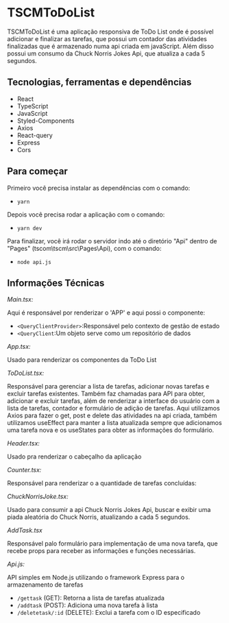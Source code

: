 # TSCMToDoList

TSCMToDoList é uma aplicação responsiva de ToDo List onde é possível adicionar e finalizar as tarefas, que possui um contador das atividades finalizadas que é armazenado numa api criada em javaScript.  Além disso possui um consumo da Chuck Norris Jokes Api, que atualiza a cada 5 segundos.

## Tecnologias, ferramentas e dependências

- React
- TypeScript
- JavaScript
- Styled-Components
- Axios
- React-query
- Express
- Cors

## Para começar

Primeiro você precisa instalar as dependências com o comando:
- `yarn`

Depois você precisa rodar a aplicação com o comando:
- `yarn dev`

Para finalizar, você irá rodar o servidor indo até o diretório "Api" dentro de "Pages" (tscom\tscm\src\Pages\Api), com o comando:
- `node api.js`

## Informações Técnicas

*Main.tsx:*

Aqui é responsável por renderizar o 'APP' e aqui possi o componente:
- `<QueryClientProvider>`:Responsável pelo contexto de gestão de estado
- `<QueryClient`:Um objeto serve como um repositório de dados 

*App.tsx:*

Usado para renderizar os componentes da ToDo List

*ToDoList.tsx:*

Responsável para gerenciar a lista de tarefas, adicionar novas tarefas e excluir tarefas existentes. Também faz chamadas para API para obter, adicionar e excluir tarefas, além de renderizar a interface do usuário com a lista de tarefas, contador e formulário de adição de tarefas.
Aqui utilizamos Axios para fazer o get, post e delete das atividades na api criada, também utilizamos useEffect para manter a lista atualizada sempre que adicionamos uma tarefa nova e os useStates para obter as informações do formulário.

*Header.tsx:*

Usado pra renderizar o cabeçalho da aplicação

*Counter.tsx:*

Responsável para renderizar o a quantidade de tarefas concluídas:

*ChuckNorrisJoke.tsx:*

Usado para consumir a api Chuck Norris Jokes Api, buscar e exibir uma piada aleatória do Chuck Norris, atualizando a cada 5 segundos.

*AddTask.tsx*

Responsável palo formulário para implementação de uma nova tarefa, que recebe props para receber as informações e funções necessárias.

*Api.js:*

API simples em Node.js utilizando o framework Express para o armazenamento de tarefas 
- `/gettask` (GET): Retorna a lista de tarefas atualizada
- `/addtask` (POST): Adiciona uma nova tarefa à lista
- `/deletetask/:id` (DELETE): Exclui a tarefa com o ID especificado
